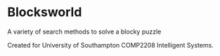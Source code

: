 # Blocksworld
A variety of search methods to solve a blocky puzzle

Created for University of Southampton COMP2208 Intelligent Systems.
